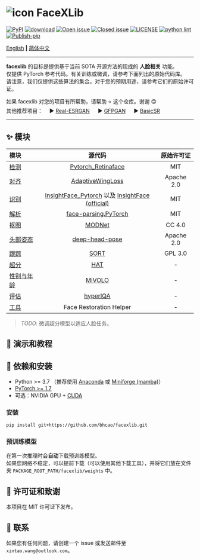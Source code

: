 # ![icon](assets/icon_small.png) FaceXLib

[![PyPI](https://img.shields.io/pypi/v/facexlib)](https://pypi.org/project/facexlib/)
[![download](https://img.shields.io/github/downloads/xinntao/facexlib/total.svg)](https://github.com/xinntao/facexlib/releases)
[![Open issue](https://img.shields.io/github/issues/xinntao/facexlib)](https://github.com/xinntao/facexlib/issues)
[![Closed issue](https://img.shields.io/github/issues-closed/xinntao/facexlib)](https://github.com/xinntao/facexlib/issues)
[![LICENSE](https://img.shields.io/github/license/xinntao/facexlib.svg)](https://github.com/xinntao/facexlib/blob/master/LICENSE)
[![python lint](https://github.com/xinntao/facexlib/actions/workflows/pylint.yml/badge.svg)](https://github.com/xinntao/facexlib/blob/master/.github/workflows/pylint.yml)
[![Publish-pip](https://github.com/xinntao/facexlib/actions/workflows/publish-pip.yml/badge.svg)](https://github.com/xinntao/facexlib/blob/master/.github/workflows/publish-pip.yml)

[English](README.md) **|** [简体中文](README_CN.md)

---

**facexlib** 的目标是提供基于当前 SOTA 开源方法的现成的 **人脸相关** 功能。<br>
仅提供 PyTorch 参考代码。有关训练或微调，请参考下面列出的原始代码库。<br>
请注意，我们仅提供这些算法的集合。对于您的预期用途，请参考它们的原始许可证。

如果 facexlib 对您的项目有所帮助，请帮助 :star: 这个仓库。谢谢 :blush:<br>
其他推荐项目：&emsp; :arrow_forward: [Real-ESRGAN](https://github.com/xinntao/Real-ESRGAN) &emsp; :arrow_forward: [GFPGAN](https://github.com/TencentARC/GFPGAN) &emsp; :arrow_forward: [BasicSR](https://github.com/xinntao/BasicSR)

---

## :sparkles: 模块

| 模块 | 源代码  | 原始许可证 |
| :--- | :---:        |     :---:      |
| [检测](facexlib/detection/README.md) | [Pytorch_Retinaface](https://github.com/biubug6/Pytorch_Retinaface) | MIT |
| [对齐](facexlib/alignment/README.md) |[AdaptiveWingLoss](https://github.com/protossw512/AdaptiveWingLoss) | Apache 2.0 |
| [识别](facexlib/recognition/README.md) | [InsightFace_Pytorch](https://github.com/TreB1eN/InsightFace_Pytorch) 以及 [InsightFace (official)](https://github.com/deepinsight/insightface) | MIT |
| [解析](facexlib/parsing/README.md) | [face-parsing.PyTorch](https://github.com/zllrunning/face-parsing.PyTorch) | MIT |
| [抠图](facexlib/matting/README.md) | [MODNet](https://github.com/ZHKKKe/MODNet) | CC 4.0 |
| [头部姿态](facexlib/headpose/README.md) | [deep-head-pose](https://github.com/natanielruiz/deep-head-pose) | Apache 2.0  |
| [跟踪](facexlib/tracking/README.md) |  [SORT](https://github.com/abewley/sort) | GPL 3.0 |
| [超分](facexlib/resolution/README.md) | [HAT](https://github.com/XPixelGroup/HAT) | - |
| [性别与年龄](facexlib/genderage/README.md) | [MiVOLO](https://github.com/WildChlamydia/MiVOLO) | - |
| [评估](facexlib/assessment/README.md) | [hyperIQA](https://github.com/SSL92/hyperIQA) | - |
| [工具](facexlib/utils/README.md) | Face Restoration Helper | - |

> *TODO*: 微调超分模型以适应人脸任务。

## :eyes: 演示和教程

## :wrench: 依赖和安装

- Python >= 3.7 （推荐使用 [Anaconda](https://www.anaconda.com/download/#linux) 或 [Miniforge (mamba)](https://github.com/conda-forge/miniforge)）
- [PyTorch >= 1.7](https://pytorch.org/)
- 可选：NVIDIA GPU + [CUDA](https://developer.nvidia.com/cuda-downloads)

### 安装

```bash
pip install git+https://github.com/bhcao/facexlib.git
```

### 预训练模型

在第一次推理时会**自动**下载预训练模型。<br> 如果您网络不稳定，可以提前下载（可以使用其他下载工具），并将它们放在文件夹 `PACKAGE_ROOT_PATH/facexlib/weights` 中。

## :scroll: 许可证和致谢

本项目在 MIT 许可证下发布。<br>

## :e-mail: 联系

如果您有任何问题，请创建一个 issue 或发送邮件至 `xintao.wang@outlook.com`。